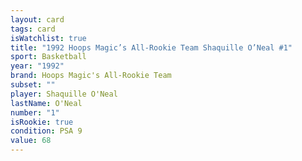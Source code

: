 ```yaml
---
layout: card
tags: card
isWatchlist: true
title: "1992 Hoops Magic’s All-Rookie Team Shaquille O’Neal #1"
sport: Basketball
year: "1992"
brand: Hoops Magic's All-Rookie Team
subset: ""
player: Shaquille O'Neal
lastName: O'Neal
number: "1"
isRookie: true
condition: PSA 9
value: 68
---
```

